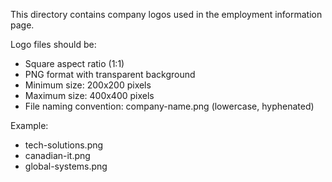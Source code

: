 This directory contains company logos used in the employment information page.

Logo files should be:
- Square aspect ratio (1:1)
- PNG format with transparent background
- Minimum size: 200x200 pixels
- Maximum size: 400x400 pixels
- File naming convention: company-name.png (lowercase, hyphenated)

Example:
- tech-solutions.png
- canadian-it.png
- global-systems.png

